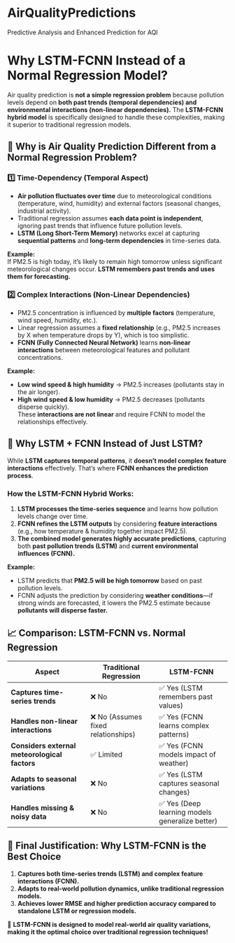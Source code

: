 # AirQualityPredictions
Predictive Analysis and Enhanced Prediction for AQI

# **Why LSTM-FCNN Instead of a Normal Regression Model?**

Air quality prediction is **not a simple regression problem** because pollution levels depend on **both past trends (temporal dependencies) and environmental interactions (non-linear dependencies).** The **LSTM-FCNN hybrid model** is specifically designed to handle these complexities, making it superior to traditional regression models.

## **📌 Why is Air Quality Prediction Different from a Normal Regression Problem?**

### **1️⃣ Time-Dependency (Temporal Aspect)**
- **Air pollution fluctuates over time** due to meteorological conditions (temperature, wind, humidity) and external factors (seasonal changes, industrial activity).
- Traditional regression assumes **each data point is independent**, ignoring past trends that influence future pollution levels.
- **LSTM (Long Short-Term Memory)** networks excel at capturing **sequential patterns** and **long-term dependencies** in time-series data.

**Example:**  
If PM2.5 is high today, it’s likely to remain high tomorrow unless significant meteorological changes occur. **LSTM remembers past trends and uses them for forecasting.**  

### **2️⃣ Complex Interactions (Non-Linear Dependencies)**
- PM2.5 concentration is influenced by **multiple factors** (temperature, wind speed, humidity, etc.).
- Linear regression assumes a **fixed relationship** (e.g., PM2.5 increases by X when temperature drops by Y), which is too simplistic.
- **FCNN (Fully Connected Neural Network)** learns **non-linear interactions** between meteorological features and pollutant concentrations.

**Example:**  
- **Low wind speed & high humidity** → PM2.5 increases (pollutants stay in the air longer).  
- **High wind speed & low humidity** → PM2.5 decreases (pollutants disperse quickly).  
These **interactions are not linear** and require FCNN to model the relationships effectively.

## **📌 Why LSTM + FCNN Instead of Just LSTM?**
While **LSTM captures temporal patterns**, it **doesn’t model complex feature interactions** effectively. That’s where **FCNN enhances the prediction process**.

### **How the LSTM-FCNN Hybrid Works:**
1. **LSTM processes the time-series sequence** and learns how pollution levels change over time.  
2. **FCNN refines the LSTM outputs** by considering **feature interactions** (e.g., how temperature & humidity together impact PM2.5).  
3. **The combined model generates highly accurate predictions**, capturing both **past pollution trends (LSTM)** and **current environmental influences (FCNN).**  

**Example:**  
- LSTM predicts that **PM2.5 will be high tomorrow** based on past pollution levels.  
- FCNN adjusts the prediction by considering **weather conditions**—if strong winds are forecasted, it lowers the PM2.5 estimate because **pollutants will disperse faster.**  

## **📈 Comparison: LSTM-FCNN vs. Normal Regression**

| **Aspect**               | **Traditional Regression** | **LSTM-FCNN** |
|--------------------------|---------------------------|--------------|
| **Captures time-series trends** | ❌ No | ✅ Yes (LSTM remembers past values) |
| **Handles non-linear interactions** | ❌ No (Assumes fixed relationships) | ✅ Yes (FCNN learns complex patterns) |
| **Considers external meteorological factors** | ✅ Limited | ✅ Yes (FCNN models impact of weather) |
| **Adapts to seasonal variations** | ❌ No | ✅ Yes (LSTM captures seasonal changes) |
| **Handles missing & noisy data** | ❌ No | ✅ Yes (Deep learning models generalize better) |

## **📌 Final Justification: Why LSTM-FCNN is the Best Choice**
1. **Captures both time-series trends (LSTM) and complex feature interactions (FCNN).**  
2. **Adapts to real-world pollution dynamics, unlike traditional regression models.**  
3. **Achieves lower RMSE and higher prediction accuracy compared to standalone LSTM or regression models.**  

🚀 **LSTM-FCNN is designed to model real-world air quality variations, making it the optimal choice over traditional regression techniques!**  
